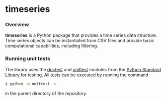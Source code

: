 # timeseries

### Overview
**timeseries** is a Python package that provides a time series data structure. Time series objects can be instantiated from CSV files and provide basic computational capabilities, including filtering.

### Running unit tests

The library uses the [doctest](https://docs.python.org/3/library/doctest.html) and [unittest](https://docs.python.org/3/library/unittest.html) modules from the [Python Standard Library](https://docs.python.org/3/library/index.html) for testing. All tests can be executed by running the command
```sh
$ python -m unittest -v
```
in the parent directory of the repository.
